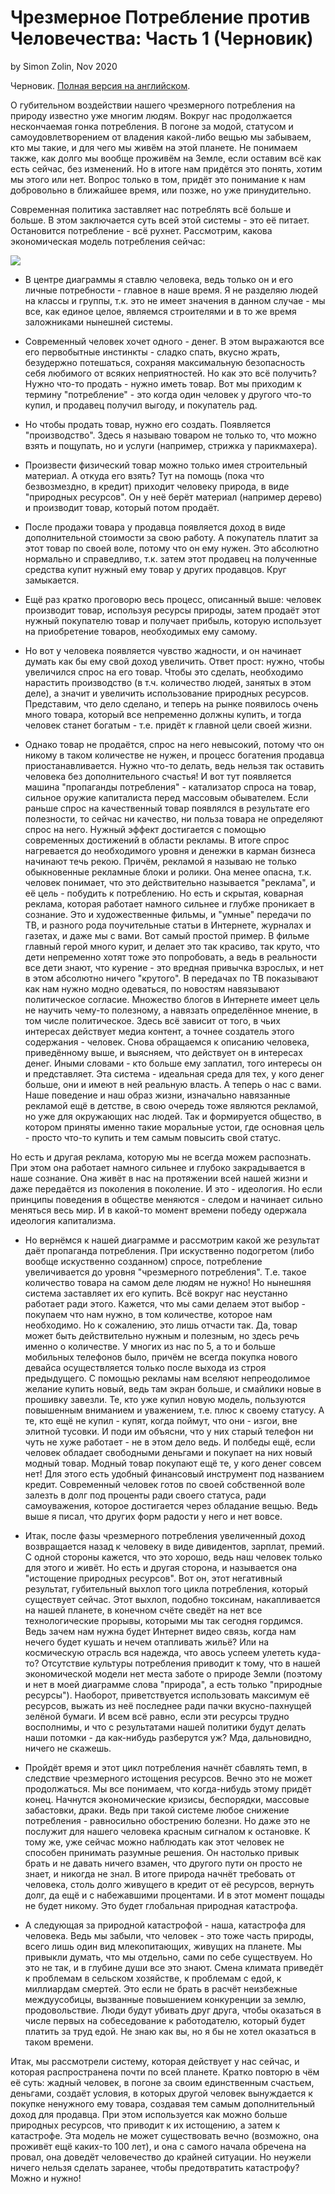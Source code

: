 # Чрезмерное Потребление против Человечества: Часть 1 (Черновик)
by Simon Zolin, Nov 2020

Черновик.  [Полная версия на английском](overconsumption-vs-human-1.md).

О губительном воздействии нашего чрезмерного потребления на природу известно уже многим людям.  Вокруг нас продолжается нескончаемая гонка потребления.  В погоне за модой, статусом и самоудовлетворением от владения какой-либо вещью мы забываем, кто мы такие, и для чего мы живём на этой планете.  Не понимаем также, как долго мы вообще проживём на Земле, если оставим всё как есть сейчас, без изменений.  Но в итоге нам придётся это понять, хотим мы этого или нет.  Вопрос только в том, придёт это понимание к нам добровольно в ближайшее время, или позже, но уже принудительно.

Современная политика заставляет нас потреблять всё больше и больше.  В этом заключается суть всей этой системы - это её питает.  Остановится потребление - всё рухнет.  Рассмотрим, какова экономическая модель потребления сейчас:

![](overconsumption-vs-human-1.svg)

* В центре диаграммы я ставлю человека, ведь только он и его личные потребности - главное в наше время.  Я не разделяю людей на классы и группы, т.к. это не имеет значения в данном случае - мы все, как единое целое, являемся строителями и в то же время заложниками нынешней системы.

* Современный человек хочет одного - денег.  В этом выражаются все его первобытные инстинкты - сладко спать, вкусно жрать, безудержно потешаться, сохраняя максимальную безопасность себя любимого от всяких неприятностей.  Но как это всё получить?  Нужно что-то продать - нужно иметь товар.  Вот мы приходим к термину "потребление" - это когда один человек у другого что-то купил, и продавец получил выгоду, и покупатель рад.

* Но чтобы продать товар, нужно его создать.  Появляется "производство".  Здесь я называю товаром не только то, что можно взять и пощупать, но и услуги (например, стрижка у парикмахера).

* Произвести физический товар можно только имея строительный материал.  А откуда его взять?  Тут на помощь (пока что безвозмездно, в кредит) приходит человеку природа, в виде "природных ресурсов".  Он у неё берёт материал (например дерево) и производит товар, который потом продаёт.

* После продажи товара у продавца появляется доход в виде дополнительной стоимости за свою работу.  А покупатель платит за этот товар по своей воле, потому что он ему нужен.  Это абсолютно нормально и справедливо, т.к. затем этот продавец на полученные средства купит нужный ему товар у других продавцов.  Круг замыкается.

* Ещё раз кратко проговорю весь процесс, описанный выше: человек производит товар, используя ресурсы природы, затем продаёт этот нужный покупателю товар и получает прибыль, которую использует на приобретение товаров, необходимых ему самому.

* Но вот у человека появляется чувство жадности, и он начинает думать как бы ему свой доход увеличить.  Ответ прост: нужно, чтобы увеличился спрос на его товар.  Чтобы это сделать, необходимо нарастить производство (в т.ч. количество людей, занятых в этом деле), а значит и увеличить использование природных ресурсов.  Представим, что дело сделано, и теперь на рынке появилось очень много товара, который все непременно должны купить, и тогда человек станет богатым - т.е. придёт к главной цели своей жизни.

* Однако товар не продаётся, спрос на него невысокий, потому что он никому в таком количестве не нужен, и процесс богатения продавца приостанавливается.  Нужно что-то делать, ведь нельзя так оставить человека без дополнительного счастья!  И вот тут появляется машина "пропаганды потребления" - катализатор спроса на товар, сильное оружие капиталиста перед массовым обывателем.  Если раньше спрос на качественный товар появлялся в результате его полезности, то сейчас ни качество, ни польза товара не определяют спрос на него.  Нужный эффект достигается с помощью современных достижений в области рекламы.  В итоге спрос нагревается до необходимого уровня и денежки в карман бизнеса начинают течь рекою.  Причём, рекламой я называю не только обыкновенные рекламные блоки и ролики.  Она менее опасна, т.к. человек понимает, что это действительно называется "реклама", и её цель - побудить к потреблению.  Но есть и скрытая, коварная реклама, которая работает намного сильнее и глубже проникает в сознание.  Это и художественные фильмы, и "умные" передачи по ТВ, и разного рода поучительные статьи в Интернете, журналах и газетах, и даже мы с вами.  Вот самый простой пример.  В фильме главный герой много курит, и делает это так красиво, так круто, что дети непременно хотят тоже это попробовать, а ведь в реальности все дети знают, что курение - это вредная привычка взрослых, и нет в этом абсолютно ничего "крутого".  В передачах по ТВ показывают как нам нужно модно одеваться, по новостям навязывают политическое согласие.  Множество блогов в Интернете имеет цель не научить чему-то полезному, а навязать определённое мнение, в том числе политическое.  Здесь всё зависит от того, в чьих интересах действует медиа контент, а точнее создатель этого содержания - человек.  Снова обращаемся к описанию человека, приведённому выше, и выясняем, что действует он в интересах денег.  Иными словами - кто больше ему заплатил, того интересы он и представляет.  Эта система - идеальная среда для тех, у кого денег больше, они и имеют в ней реальную власть.  А теперь о нас с вами.  Наше поведение и наш образ жизни, изначально навязанные рекламой ещё в детстве, в свою очередь тоже являются рекламой, но уже для окружающих нас людей.  Так и формируется общество, в котором приняты именно такие моральные устои, где основная цель - просто что-то купить и тем самым повысить свой статус.

Но есть и другая реклама, которую мы не всегда можем распознать.  При этом она работает намного сильнее и глубоко закрадывается в наше сознание.  Она живёт в нас на протяжении всей нашей жизни и даже передаётся из поколения в поколение.  И это - идеология.  Но если принципы поведения в обществе меняются - следом и начинает сильно меняться весь мир.  И в какой-то момент времени победу одержала идеология капитализма.

* Но вернёмся к нашей диаграмме и рассмотрим какой же результат даёт пропаганда потребления.  При искуственно подогретом (либо вообще искуственно созданном) спросе, потребление увеличивается до уровня "чрезмерного потребления".  Т.е. такое количество товара на самом деле людям не нужно!  Но нынешняя система заставляет их его купить.  Всё вокруг нас неустанно работает ради этого.  Кажется, что мы сами делаем этот выбор - покупаем что нам нужно, в том количестве, которое нам необходимо.  Но к сожалению, это лишь отчасти так.  Да, товар может быть действительно нужным и полезным, но здесь речь именно о количестве.  У многих из нас по 5, а то и больше мобильных телефонов было, причём не всегда покупка нового девайса осуществляется только после выхода из строя предыдущего.  С помощью рекламы нам вселяют непреодолимое желание купить новый, ведь там экран больше, и смайлики новые в прошивку завезли.  Те, кто уже купил новую модель, пользуются повышенным вниманием и уважением, т.е. плюс к своему статусу.  А те, кто ещё не купил - купят, когда поймут, что они - изгои, вне элитной тусовки.  И поди им объясни, что у них старый телефон ни чуть не хуже работает - не в этом дело ведь.  И полбеды ещё, если человек обладает свободными деньгами и покупает на них новый модный товар.  Модный товар покупают ещё те, у кого денег совсем нет!  Для этого есть удобный финансовый инструмент под названием кредит.  Современный человек готов по своей собственной воле залезть в долг под проценты ради своего статуса, ради самоуважения, которое достигается через обладание вещью.  Ведь выше я писал, что других форм радости у него и нет вовсе.

* Итак, после фазы чрезмерного потребления увеличенный доход возвращается назад к человеку в виде дивидентов, зарплат, премий.  С одной стороны кажется, что это хорошо, ведь наш человек только для этого и живёт.  Но есть и другая сторона, и называется она "истощение природных ресурсов".  Вот он, этот негативный результат, губительный выхлоп того цикла потребления, который существует сейчас.  Этот выхлоп, подобно токсинам, накапливается на нашей планете, в конечном счёте сведёт на нет все технологические прорывы, которыми мы так сегодня гордимся.  Ведь зачем нам нужна будет Интернет видео связь, когда нам нечего будет кушать и нечем отапливать жильё?  Или на космическую отрасль вся надежда, что авось успеем улететь куда-то?  Отсутствие культуры потребления приводит к тому, что в нашей экономической модели нет места заботе о природе Земли (поэтому и нет в моей диаграмме слова "природа", а есть только "природные ресурсы").  Наоборот, приветствуется использовать максимум её ресурсов, выжать из неё последнее ради пачки вкусно-пахнущей зелёной бумаги.  И всем всё равно, если эти ресурсы трудно восполнимы, и что с результатами нашей политики будут делать наши потомки - да как-нибудь разберутся уж?  Мда, дальновидно, ничего не скажешь.

* Пройдёт время и этот цикл потребления начнёт сбавлять темп, в следствие чрезмерного истощения ресурсов.  Вечно это не может продолжаться.  Мы все понимаем, что когда-нибудь этому придёт конец.  Начнутся экономические кризисы, беспорядки, массовые забастовки, драки.  Ведь при такой системе любое снижение потребления - равносильно обострению болезни.  Но даже это не послужит для нашего человека красным сигналом к остановке.  К тому же, уже сейчас можно наблюдать как этот человек не способен принимать разумные решения.  Он настолько привык брать и не давать ничего взамен, что другого пути он просто не знает, и никогда не знал.  В итоге природа начнёт требовать от человека, столь долго живущего в кредит от её ресурсов, вернуть долг, да ещё и с набежавшими процентами.  И в этот момент пощады не будет никому.  Это будет глобальная природная катастрофа.

* А следующая за природной катастрофой - наша, катастрофа для человека.  Ведь мы забыли, что человек - это тоже часть природы, всего лишь один вид млекопитающих, живущих на планете.  Мы привыкли думать, что мы отдельно, сами по себе существуем.  Но это не так, и в глубине души все это знают.  Смена климата приведёт к проблемам в сельском хозяйстве, к проблемам с едой, к миллиардам смертей.  Это если не брать в расчёт неизбежные междуусобицы, вызванные повышением конкуренции за землю, продовольствие.  Люди будут убивать друг друга, чтобы оказаться в числе первых на собеседование к работодателю, который будет платить за труд едой.  Не знаю как вы, но я бы не хотел оказаться в таком времени.

Итак, мы рассмотрели систему, которая действует у нас сейчас, и которая распространена почти по всей планете.  Кратко повторю в чём её суть: жадный человек, в погоне за своим единственным счастьем, деньгами, создаёт условия, в которых другой человек вынуждается к покупке ненужного ему товара, создавая тем самым дополнительный доход для продавца.  При этом используется как можно больше природных ресурсов, что приводит к их истощению, а затем к катастрофе.  Эта модель не может существовать вечно (возможно, она проживёт ещё каких-то 100 лет), и она с самого начала обречена на провал, она доведёт человечество до крайней ситуации.  Но неужели ничего нельзя сделать заранее, чтобы предотвратить катастрофу?  Можно и нужно!
